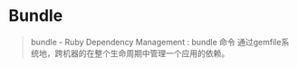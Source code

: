 # Bundle 

> bundle - Ruby Dependency Management : bundle 命令 通过gemfile系统地，跨机器的在整个生命周期中管理一个应用的依赖。



[1]: https://bundler.io/
